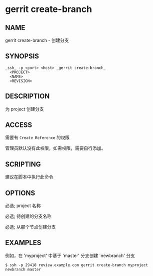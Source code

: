 # gerrit create-branch

## NAME
gerrit create-branch - 创建分支

## SYNOPSIS
```
_ssh_ -p <port> <host> _gerrit create-branch_
  <PROJECT>
  <NAME>
  <REVISION>
```

## DESCRIPTION
为 project 创建分支

## ACCESS
需要有 `Create Reference` 的权限

管理员默认没有此权限，如需权限，需要自行添加。

## SCRIPTING
建议在脚本中执行此命令

## OPTIONS
**<PROJECT>**
    必选; project 名称

**<NAME>**
    必选; 待创建的分支名称

**<REVISION>**
    必选; 从那个节点创建分支

## EXAMPLES
例如，在 'myproject' 中基于 'master' 分支创建 'newbranch' 分支

```
$ ssh -p 29418 review.example.com gerrit create-branch myproject newbranch master
```

